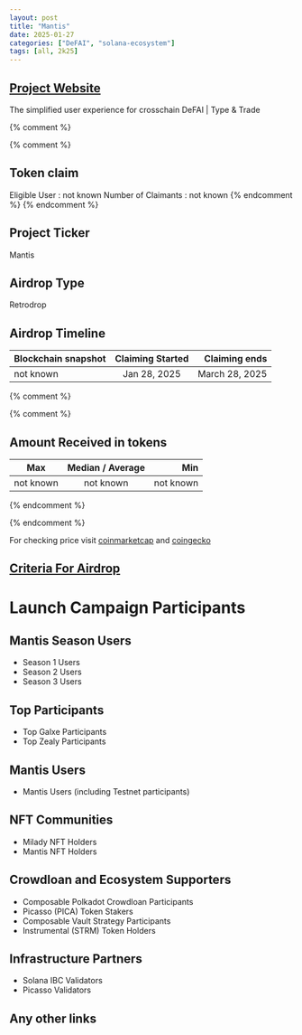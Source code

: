 ```yaml
---
layout: post
title: "Mantis"
date: 2025-01-27
categories: ["DeFAI", "solana-ecosystem"]
tags: [all, 2k25]
---
```


## [Project Website](https://www.mantis.app/)

The simplified user experience for crosschain DeFAI | Type & Trade

{% comment %}

{% comment %}

## Token claim

Eligible User : not known
Number of Claimants : not known
{% endcomment %}
{% endcomment %}

## Project Ticker

Mantis

## Airdrop Type

Retrodrop

## Airdrop Timeline

| Blockchain snapshot | Claiming Started |  Claiming ends |
| ------------------- | :--------------: | -------------: |
| not known           |   Jan 28, 2025   | March 28, 2025 |

{% comment %}

{% comment %}

## Amount Received in tokens

| Max       | Median / Average |       Min |
| --------- | :--------------: | --------: |
| not known |    not known     | not known |

{% endcomment %}

{% endcomment %}

For checking price visit [coinmarketcap](https://coinmarketcap.com/currencies/) and [coingecko](https://www.coingecko.com/en/coins/)

## [Criteria For Airdrop](https://x.com/mantis/status/1883964113530826947)

# Launch Campaign Participants

## Mantis Season Users

- Season 1 Users
- Season 2 Users
- Season 3 Users

## Top Participants

- Top Galxe Participants
- Top Zealy Participants

## Mantis Users

- Mantis Users (including Testnet participants)

## NFT Communities

- Milady NFT Holders
- Mantis NFT Holders

## Crowdloan and Ecosystem Supporters

- Composable Polkadot Crowdloan Participants
- Picasso (PICA) Token Stakers
- Composable Vault Strategy Participants
- Instrumental (STRM) Token Holders

## Infrastructure Partners

- Solana IBC Validators
- Picasso Validators

## Any other links
